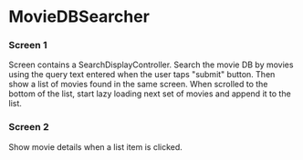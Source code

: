 # MovieDBSearcher

### Screen 1

Screen contains a SearchDisplayController. Search the movie DB by movies using the query text entered when the user taps "submit" button. Then show a list of movies found in the same screen. When scrolled to the bottom of the list, start lazy loading next set of movies and append it to the list.

### Screen 2

Show movie details when a list item is clicked.
